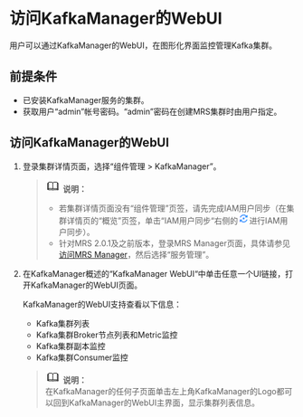 # 访问KafkaManager的WebUI<a name="ZH-CN_TOPIC_0173178872"></a>

用户可以通过KafkaManager的WebUI，在图形化界面监控管理Kafka集群。

## 前提条件<a name="section3181241161011"></a>

-   已安装KafkaManager服务的集群。
-   获取用户“admin”帐号密码。“admin”密码在创建MRS集群时由用户指定。

## 访问KafkaManager的WebUI<a name="section16790101115"></a>

1.  登录集群详情页面，选择“组件管理 \> KafkaManager”。

    >![](public_sys-resources/icon-note.gif) **说明：**   
    >-   若集群详情页面没有“组件管理”页签，请先完成IAM用户同步（在集群详情页的“概览”页签，单击“IAM用户同步“右侧的![](figures/zh-cn_image_0207903633.png)进行IAM用户同步）。  
    >-   针对MRS 2.0.1及之前版本，登录MRS Manager页面，具体请参见[访问MRS Manager](访问MRS-Manager.md)，然后选择“服务管理”。  

2.  在KafkaManager概述的“KafkaManager WebUI“中单击任意一个UI链接，打开KafkaManager的WebUI页面。

    KafkaManager的WebUI支持查看以下信息：

    -   Kafka集群列表
    -   Kafka集群Broker节点列表和Metric监控
    -   Kafka集群副本监控
    -   Kafka集群Consumer监控

    >![](public_sys-resources/icon-note.gif) **说明：**   
    >在KafkaManager的任何子页面单击左上角KafkaManager的Logo都可以回到KafkaManager的WebUI主界面，显示集群列表信息。  


